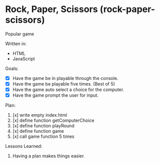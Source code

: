 # Rock, Paper, Scissors (rock-paper-scissors)
Popular game

Written in:
* HTML
* JavaScript

Goals:
- [x] Have the game be in playable through the console.
- [x] Have the game be playable five times. (Best of 5)
- [x] Have the game auto select a choice for the computer.
- [x] Have the game prompt the user for input.

Plan:
1. [x] write empty index.html
2. [x] define function getComputerChoice
3. [x] define function playRound
4. [x] define function game
5. [x] call game function 5 times

Lessons Learned:
1. Having a plan makes things easier.